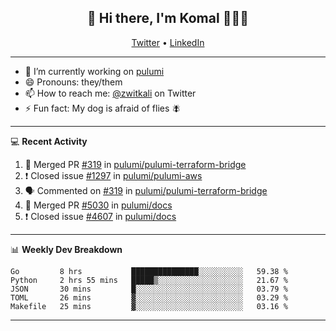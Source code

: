 <h2 align="center"> 👋 Hi there, I'm Komal 🧑🏾‍💻 </h2>
<p align="center">
    <a href="https://twitter.com/zwitkali">Twitter</a> •
    <a href="https://www.linkedin.com/in/komal-ali/">LinkedIn</a>
</p>

--------

- 🔭 I’m currently working on [pulumi](https://github.com/pulumi/pulumi)
- 😄 Pronouns: they/them
- 📫 How to reach me: [@zwitkali](https://twitter.com/zwitkali) on Twitter
- ⚡ Fun fact: My dog is afraid of flies 🪰

--------
💻 **Recent Activity**

<!--START_SECTION:activity-->
1. 🎉 Merged PR [#319](https://github.com/pulumi/pulumi-terraform-bridge/pull/319) in [pulumi/pulumi-terraform-bridge](https://github.com/pulumi/pulumi-terraform-bridge)
2. ❗️ Closed issue [#1297](https://github.com/pulumi/pulumi-aws/issues/1297) in [pulumi/pulumi-aws](https://github.com/pulumi/pulumi-aws)
3. 🗣 Commented on [#319](https://github.com/pulumi/pulumi-terraform-bridge/issues/319) in [pulumi/pulumi-terraform-bridge](https://github.com/pulumi/pulumi-terraform-bridge)
4. 🎉 Merged PR [#5030](https://github.com/pulumi/docs/pull/5030) in [pulumi/docs](https://github.com/pulumi/docs)
5. ❗️ Closed issue [#4607](https://github.com/pulumi/docs/issues/4607) in [pulumi/docs](https://github.com/pulumi/docs)
<!--END_SECTION:activity-->

--------

📊 **Weekly Dev Breakdown**
<!--START_SECTION:waka-->
```text
Go         8 hrs           ███████████████░░░░░░░░░░   59.38 % 
Python     2 hrs 55 mins   █████▒░░░░░░░░░░░░░░░░░░░   21.67 % 
JSON       30 mins         █░░░░░░░░░░░░░░░░░░░░░░░░   03.79 % 
TOML       26 mins         ▓░░░░░░░░░░░░░░░░░░░░░░░░   03.29 % 
Makefile   25 mins         ▓░░░░░░░░░░░░░░░░░░░░░░░░   03.16 % 
```
<!--END_SECTION:waka-->

--------